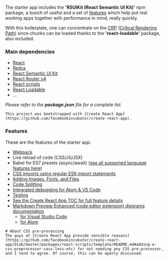 The starter app includes the **'RSUIKit (React Semantic UI Kit)'** npm package, a bunch of useful and a set of [features](#features) which help put real working apps together with performance in mind, really quickly.

With this boilerplate, one can concentrate on the [CRP](https://varvy.com/pagespeed/critical-render-path.html) ([Critical Rendering Path](https://www.airpair.com/javascript/posts/the-tipping-point-of-clientside-performance)) since chunks can be loaded thanks to the **'react-loadable'** package, also included.

### Main dependencies
- [React]()
- [Redux](https://redux.js.org/)
- [React Semantic UI Kit](https://github.com/boostup/react-semantic-ui-kit)
- [React Router v4](https://reacttraining.com/react-router/web/guides/quick-start)
- [React scripts](https://github.com/facebookincubator/create-react-app/tree/master/packages/react-scripts)
- [React Loadable](https://github.com/thejameskyle/react-loadable)
- ...

_Please refer to the **package.json** file for a complete list._

```hint|directive
This project was bootstrapped with [Create React App](https://github.com/facebookincubator/create-react-app).
```

### Features

These are the features of the starter app.

- [Webpack](https://webpack.github.io/docs/)
- Live reload of code (CSS/JS/JSX)
- Babel for ES7 presets (async/await) ([see all supported language features here](https://github.com/facebookincubator/create-react-app/blob/master/packages/react-scripts/template/README.md#supported-language-features-and-polyfills))
- [CSS imports using regular ES6 import statements](https://github.com/facebookincubator/create-react-app/blob/master/packages/react-scripts/template/README.md#buttonjs-1)
- [Adding Images, Fonts, and Files](https://github.com/facebookincubator/create-react-app/blob/master/packages/react-scripts/template/README.md#adding-images-fonts-and-files)
- [Code Splitting](https://github.com/facebookincubator/create-react-app/blob/master/packages/react-scripts/template/README.md#code-splitting)
- [Integrated debugging for Atom & VS Code](https://github.com/facebookincubator/create-react-app/blob/master/packages/react-scripts/template/README.md#debugging-in-the-editor)
- [Testing](https://github.com/facebookincubator/create-react-app/blob/master/packages/react-scripts/template/README.md#testing-components)
- [See the Create React App TOC for full feature details](https://github.com/facebookincubator/create-react-app/blob/master/packages/react-scripts/template/README.md#table-of-contents)
- [Markdown Preview Enhanced (code editor extension) diagrams documentation](https://shd101wyy.github.io/markdown-preview-enhanced/#/diagrams)
    - [for Visual Studio Code](https://marketplace.visualstudio.com/items?itemName=shd101wyy.markdown-preview-enhanced)
    - [for Atom](https://atom.io/packages/markdown-preview-enhanced)


```hint
# About CSS pre-processing
The guys at [Create React App provide sensible reasons](https://github.com/facebookincubator/create-react-app/blob/master/packages/react-scripts/template/README.md#adding-a-css-preprocessor-sass-less-etc) for not needing any CSS pre-processor, and I tend to agree. Of course, this can be openly discussed.
```